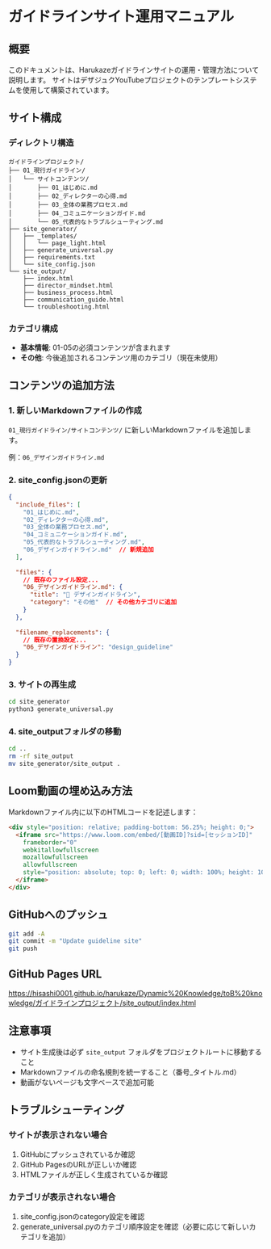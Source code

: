 # ガイドラインサイト運用マニュアル

## 概要
このドキュメントは、Harukazeガイドラインサイトの運用・管理方法について説明します。
サイトはデザジュクYouTubeプロジェクトのテンプレートシステムを使用して構築されています。

## サイト構成

### ディレクトリ構造
```
ガイドラインプロジェクト/
├── 01_現行ガイドライン/
│   └── サイトコンテンツ/
│       ├── 01_はじめに.md
│       ├── 02_ディレクターの心得.md
│       ├── 03_全体の業務プロセス.md
│       ├── 04_コミュニケーションガイド.md
│       └── 05_代表的なトラブルシューティング.md
├── site_generator/
│   ├── _templates/
│   │   └── page_light.html
│   ├── generate_universal.py
│   ├── requirements.txt
│   └── site_config.json
└── site_output/
    ├── index.html
    ├── director_mindset.html
    ├── business_process.html
    ├── communication_guide.html
    └── troubleshooting.html
```

### カテゴリ構成
- **基本情報**: 01-05の必須コンテンツが含まれます
- **その他**: 今後追加されるコンテンツ用のカテゴリ（現在未使用）

## コンテンツの追加方法

### 1. 新しいMarkdownファイルの作成
`01_現行ガイドライン/サイトコンテンツ/` に新しいMarkdownファイルを追加します。

例：`06_デザインガイドライン.md`

### 2. site_config.jsonの更新
```json
{
  "include_files": [
    "01_はじめに.md",
    "02_ディレクターの心得.md",
    "03_全体の業務プロセス.md",
    "04_コミュニケーションガイド.md",
    "05_代表的なトラブルシューティング.md",
    "06_デザインガイドライン.md"  // 新規追加
  ],
  
  "files": {
    // 既存のファイル設定...
    "06_デザインガイドライン.md": {
      "title": "🎨 デザインガイドライン",
      "category": "その他"  // その他カテゴリに追加
    }
  },
  
  "filename_replacements": {
    // 既存の置換設定...
    "06_デザインガイドライン": "design_guideline"
  }
}
```

### 3. サイトの再生成
```bash
cd site_generator
python3 generate_universal.py
```

### 4. site_outputフォルダの移動
```bash
cd ..
rm -rf site_output
mv site_generator/site_output .
```

## Loom動画の埋め込み方法
Markdownファイル内に以下のHTMLコードを記述します：

```html
<div style="position: relative; padding-bottom: 56.25%; height: 0;">
  <iframe src="https://www.loom.com/embed/[動画ID]?sid=[セッションID]" 
    frameborder="0" 
    webkitallowfullscreen 
    mozallowfullscreen 
    allowfullscreen 
    style="position: absolute; top: 0; left: 0; width: 100%; height: 100%;">
  </iframe>
</div>
```

## GitHubへのプッシュ
```bash
git add -A
git commit -m "Update guideline site"
git push
```

## GitHub Pages URL
https://hisashi0001.github.io/harukaze/Dynamic%20Knowledge/toB%20knowledge/ガイドラインプロジェクト/site_output/index.html

## 注意事項
- サイト生成後は必ず `site_output` フォルダをプロジェクトルートに移動すること
- Markdownファイルの命名規則を統一すること（番号_タイトル.md）
- 動画がないページも文字ベースで追加可能

## トラブルシューティング
### サイトが表示されない場合
1. GitHubにプッシュされているか確認
2. GitHub PagesのURLが正しいか確認
3. HTMLファイルが正しく生成されているか確認

### カテゴリが表示されない場合
1. site_config.jsonのcategory設定を確認
2. generate_universal.pyのカテゴリ順序設定を確認（必要に応じて新しいカテゴリを追加）